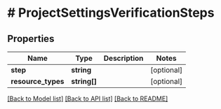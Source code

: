 # # ProjectSettingsVerificationSteps

## Properties

Name | Type | Description | Notes
------------ | ------------- | ------------- | -------------
**step** | **string** |  | [optional]
**resource_types** | **string[]** |  | [optional]

[[Back to Model list]](../../README.md#models) [[Back to API list]](../../README.md#endpoints) [[Back to README]](../../README.md)
